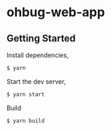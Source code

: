 # ohbug-web-app

## Getting Started

Install dependencies,

```bash
$ yarn
```

Start the dev server,

```bash
$ yarn start
```

Build

```bash
$ yarn build
```
